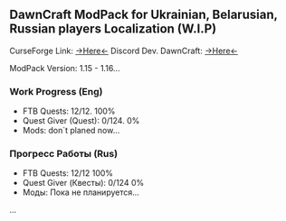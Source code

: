 ## DawnCraft ModPack for Ukrainian, Belarusian, Russian players Localization (W.I.P)

CurseForge Link: [->Here<-](https://www.curseforge.com/minecraft/modpacks/dawn-craft "DawnCraft - An Adventure RPG Modpack")
Discord Dev. DawnCraft: [->Here<-](https://www.curseforge.com/linkout?remoteUrl=https%253a%252f%252fdiscord.com%252finvite%252fUjPx5jzd3m)

ModPack Version: 1.15 - 1.16...



### Work Progress (Eng)

 - FTB Quests: 12/12. 100%
 - Quest Giver (Quest): 0/124. 0%
 - Mods: don`t planed now...

### Прогресс Работы (Rus)

 - FTB Quests: 12/12 100%
 - Quest Giver (Квесты): 0/124 0%
 - Моды: Пока не планируется...

 ...

